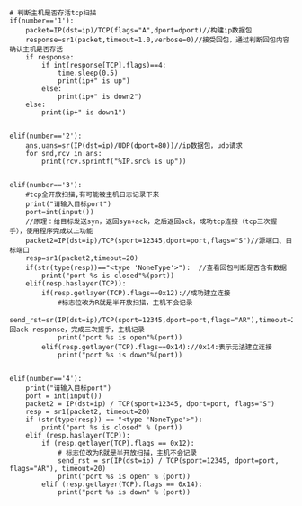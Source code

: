 
    # 判断主机是否存活tcp扫描
    if(number=='1'):
        packet=IP(dst=ip)/TCP(flags="A",dport=dport)//构建ip数据包
        response=sr1(packet,timeout=1.0,verbose=0)//接受回包，通过判断回包内容确认主机是否存活
        if response:
            if int(response[TCP].flags)==4:
                time.sleep(0.5)
                print(ip+" is up")
            else:
                print(ip+" is down2")
        else:
            print(ip+" is down1")


    elif(number=='2'):
        ans,uans=sr(IP(dst=ip)/UDP(dport=80))//ip数据包，udp请求
        for snd,rcv in ans:
            print(rcv.sprintf("%IP.src% is up"))


    elif(number=='3'):
        #tcp全开放扫描,有可能被主机日志记录下来
        print("请输入目标port")
        port=int(input())
        //原理：给目标发送syn，返回syn+ack，之后返回ack，成功tcp连接（tcp三次握手），使用程序完成以上功能
        packet2=IP(dst=ip)/TCP(sport=12345,dport=port,flags="S")//源端口、目标端口
        resp=sr1(packet2,timeout=20)
        if(str(type(resp))=="<type 'NoneType'>"):  //查看回包判断是否含有数据
            print("port %s is closed"%(port))
        elif(resp.haslayer(TCP)):
            if(resp.getlayer(TCP).flags==0x12)://成功建立连接
                #标志位改为R就是半开放扫描，主机不会记录
                send_rst=sr(IP(dst=ip)/TCP(sport=12345,dport=port,flags="AR"),timeout=20)//"AR"返回ack-response，完成三次握手，主机记录
                print("port %s is open"%(port))
            elif(resp.getlayer(TCP).flags==0x14)://0x14:表示无法建立连接
                print("port %s is down"%(port))


    elif(number=='4'):
        print("请输入目标port")
        port = int(input())
        packet2 = IP(dst=ip) / TCP(sport=12345, dport=port, flags="S")
        resp = sr1(packet2, timeout=20)
        if (str(type(resp)) == "<type 'NoneType'>"):
            print("port %s is closed" % (port))
        elif (resp.haslayer(TCP)):
            if (resp.getlayer(TCP).flags == 0x12):
                # 标志位改为R就是半开放扫描，主机不会记录
                send_rst = sr(IP(dst=ip) / TCP(sport=12345, dport=port, flags="AR"), timeout=20)
                print("port %s is open" % (port))
            elif (resp.getlayer(TCP).flags == 0x14):
                print("port %s is down" % (port))
